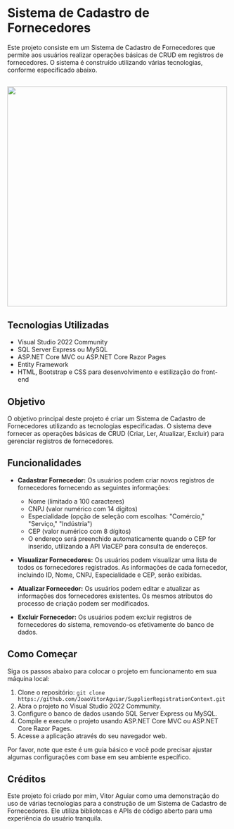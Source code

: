# Sistema de Cadastro de Fornecedores

Este projeto consiste em um Sistema de Cadastro de Fornecedores que permite aos usuários realizar operações básicas de CRUD em registros de fornecedores. O sistema é construído utilizando várias tecnologias, conforme especificado abaixo.
##
<img src="[https://media.giphy.com/media/vFKqnCdLPNOKc/giphy.gif](https://github.com/JoaoVitorAguiar/SupplierRegistrationContext/blob/main/Cadastro-fornecedores-VitorTech-%E2%80%90-Feito-com-o-Clipchamp.gif)" width="500" height="500" />

## Tecnologias Utilizadas

- Visual Studio 2022 Community
- SQL Server Express ou MySQL
- ASP.NET Core MVC ou ASP.NET Core Razor Pages
- Entity Framework
- HTML, Bootstrap e CSS para desenvolvimento e estilização do front-end

## Objetivo

O objetivo principal deste projeto é criar um Sistema de Cadastro de Fornecedores utilizando as tecnologias especificadas. O sistema deve fornecer as operações básicas de CRUD (Criar, Ler, Atualizar, Excluir) para gerenciar registros de fornecedores.

## Funcionalidades

- **Cadastrar Fornecedor:** Os usuários podem criar novos registros de fornecedores fornecendo as seguintes informações:
  - Nome (limitado a 100 caracteres)
  - CNPJ (valor numérico com 14 dígitos)
  - Especialidade (opção de seleção com escolhas: "Comércio," "Serviço," "Indústria")
  - CEP (valor numérico com 8 dígitos)
  - O endereço será preenchido automaticamente quando o CEP for inserido, utilizando a API ViaCEP para consulta de endereços.

- **Visualizar Fornecedores:** Os usuários podem visualizar uma lista de todos os fornecedores registrados. As informações de cada fornecedor, incluindo ID, Nome, CNPJ, Especialidade e CEP, serão exibidas.

- **Atualizar Fornecedor:** Os usuários podem editar e atualizar as informações dos fornecedores existentes. Os mesmos atributos do processo de criação podem ser modificados.

- **Excluir Fornecedor:** Os usuários podem excluir registros de fornecedores do sistema, removendo-os efetivamente do banco de dados.

## Como Começar

Siga os passos abaixo para colocar o projeto em funcionamento em sua máquina local:

1. Clone o repositório: `git clone https://github.com/JoaoVitorAguiar/SupplierRegistrationContext.git`
2. Abra o projeto no Visual Studio 2022 Community.
3. Configure o banco de dados usando SQL Server Express ou MySQL.
4. Compile e execute o projeto usando ASP.NET Core MVC ou ASP.NET Core Razor Pages.
5. Acesse a aplicação através do seu navegador web.

Por favor, note que este é um guia básico e você pode precisar ajustar algumas configurações com base em seu ambiente específico.

## Créditos

Este projeto foi criado por mim, Vitor Aguiar como uma demonstração do uso de várias tecnologias para a construção de um Sistema de Cadastro de Fornecedores. Ele utiliza bibliotecas e APIs de código aberto para uma experiência do usuário tranquila.

